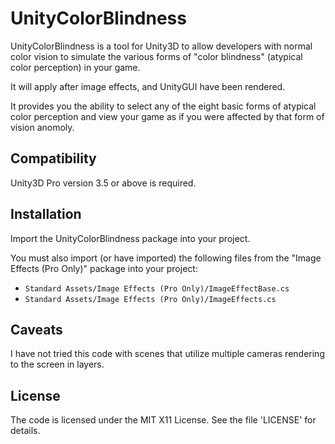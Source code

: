 # UnityColorBlindness

UnityColorBlindness is a tool for Unity3D to allow developers with normal color
vision to simulate the various forms of "color blindness" (atypical color
perception) in your game.

It will apply after image effects, and UnityGUI have been rendered.

It provides you the ability to select any of the eight basic forms of atypical
color perception and view your game as if you were affected by that form of
vision anomoly.


## Compatibility

Unity3D Pro version 3.5 or above is required.


## Installation

Import the UnityColorBlindness package into your project.

You must also import (or have imported) the following files from the
"Image Effects (Pro Only)" package into your project:

* `Standard Assets/Image Effects (Pro Only)/ImageEffectBase.cs`
* `Standard Assets/Image Effects (Pro Only)/ImageEffects.cs`


## Caveats

I have not tried this code with scenes that utilize multiple cameras rendering
to the screen in layers.


## License

The code is licensed under the MIT X11 License.  See the file 'LICENSE' for
details.
